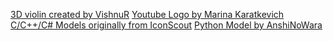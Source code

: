[3D violin created by VishnuR](https://www.turbosquid.com/3d-models/3d-old-violin-1722479)
[Youtube Logo by Marina Karatkevich](https://dribbble.com/shots/15012871-YouTube-Logo-3D-Free-Blender-Model)
[C/C++/C# Models originally from IconScout](https://iconscout.com/3d/c-plus-plus-5728486)
[Python Model by AnshiNoWara](https://sketchfab.com/3d-models/python-8be4a2579dd84586b915068e475073ee)